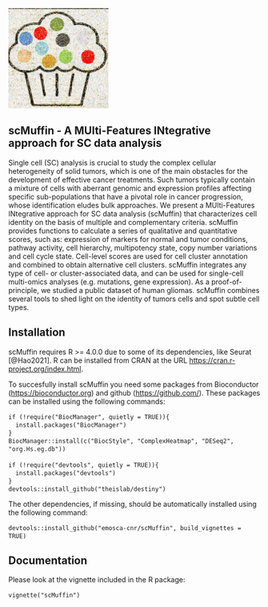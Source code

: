 <img src="vignettes/images/scMuffin_logo_pontillism.jpg" width="200">

## scMuffin - A MUlti-Features INtegrative approach for SC data analysis

Single cell (SC) analysis is crucial to study the complex cellular heterogeneity of solid tumors, which is one of the main obstacles for the development of effective cancer treatments. Such tumors typically contain a mixture of cells with aberrant genomic and expression profiles affecting specific sub-populations that have a pivotal role in cancer progression, whose identification eludes bulk approaches. We present a MUlti-Features INtegrative approach for SC data analysis (scMuffin) that characterizes cell identity on the basis of multiple and complementary criteria. scMuffin provides functions to calculate a series of qualitative and quantitative scores, such as: expression of markers for normal and tumor conditions, pathway activity, cell hierarchy, multipotency state, copy number variations and cell cycle state. Cell-level scores are used for cell cluster annotation and combined to obtain alternative cell clusters. scMuffin integrates any type of cell- or cluster-associated data, and can be used for single-cell multi-omics analyses (e.g. mutations, gene expression). As a proof-of-principle, we studied a public dataset of human gliomas. scMuffin combines several tools to shed light on the identity of tumors cells and spot subtle cell types.

## Installation

scMuffin requires R >= 4.0.0 due to some of its dependencies, like Seurat [@Hao2021]. R can be installed from CRAN at the URL https://cran.r-project.org/index.html.

To succesfully install scMuffin you need some packages from Bioconductor (https://bioconductor.org) and github (https://github.com/). These packages can be installed using the following commands:

```{r, include=TRUE, eval=FALSE}
if (!require("BiocManager", quietly = TRUE)){
  install.packages("BiocManager")
}
BiocManager::install(c("BiocStyle", "ComplexHeatmap", "DESeq2", "org.Hs.eg.db"))

if (!require("devtools", quietly = TRUE)){
  install.packages("devtools")
}
devtools::install_github("theislab/destiny")
```

The other dependencies, if missing, should be automatically installed using the following command:

```{r, include=TRUE, eval=FALSE}
devtools::install_github("emosca-cnr/scMuffin", build_vignettes = TRUE)
```

## Documentation
Please look at the vignette included in the R package:
```{r, eval=FALSE}
vignette("scMuffin")
```

